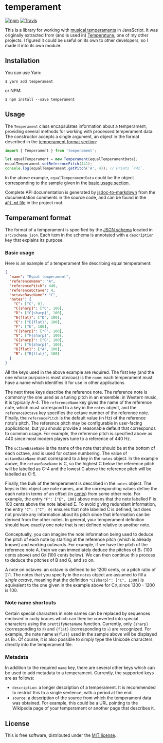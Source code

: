 # temperament

[![npm](https://img.shields.io/npm/v/temperament.svg)](https://www.npmjs.com/package/temperament)
[![Travis](https://img.shields.io/travis/ianprime0509/temperament.svg)](https://travis-ci.org/ianprime0509/temperament)

This is a library for working with [musical
temperaments](https://en.wikipedia.org/wiki/Musical_temperament) in JavaScript.
It was originally extracted from (and is used in)
[Temperatune](https://github.com/ianprime0509/temperatune), one of my other
projects. I figured it could be useful on its own to other developers, so I
made it into its own module.

## Installation

You can use Yarn:

```shell
$ yarn add temperament
```

or NPM:

```shell
$ npm install --save temperament
```

## Usage

The `Temperament` class encapsulates information about a temperament, providing
several methods for working with processed temperament data. The constructor
accepts a single argument, an object in the format described in the
[temperament format section](#temperament-format):

```js
import { Temperament } from 'temperament';

let equalTemperament = new Temperament(equalTemperamentData);
equalTemperament.setReferencePitch(441);
console.log(equalTemperament.getPitch('A', 4)); // Prints `441`.
```

In the above example, `equalTemperamentData` could be the object corresponding
to the sample given in the [basic usage section](#basic-usage).

Complete API documentation is generated by
[jsdoc-to-markdown](https://github.com/jsdoc2md/jsdoc-to-markdown) from the
documentation comments in the source code, and can be found in the [`API.md`
file](API.md) in the project root.

## Temperament format

The format of a temperament is specified by the [JSON
schema](http://json-schema.org/) located in `src/schema.json`. Each item in
the schema is annotated with a `description` key that explains its purpose.

### Basic usage

Here is an example of a temperament file describing equal temperament:

```json
{
  "name": "Equal temperament",
  "referenceName": "A",
  "referencePitch": 440,
  "referenceOctave": 4,
  "octaveBaseName": "C",
  "notes": {
    "C": ["C", 0],
    "C{sharp}": ["C", 100],
    "D": ["C{sharp}", 100],
    "E{flat}": ["D", 100],
    "E": ["E{flat}", 100],
    "F": ["E", 100],
    "F{sharp}": ["F", 100],
    "G": ["F{sharp}", 100],
    "G{sharp}": ["G", 100],
    "A": ["G{sharp}", 100],
    "B{flat}": ["A", 100],
    "B": ["B{flat}", 100]
  }
}
```

All the keys used in the above example are required. The first key (and the
one whose purpose is most obvious) is the `name`: each temperament must have a
name which identifies it for use in other applications.

The next three keys describe the reference note. The reference note is
commonly the one used as a tuning pitch in an ensemble: in Western music, it is
typically A-4. The `referenceName` key gives the name of the reference note,
which must correspond to a key in the `notes` object, and the `referenceOctave`
key specifies the octave number of the reference note. Finally, the
`referencePitch` is the default value (in Hz) of the reference note's pitch.
The reference pitch may be configurable in user-facing applications, but you
should provide a reasonable default that corresponds to common usage. For
example, the reference pitch is specified above as 440 since most modern
players tune to a reference of 440 Hz.

The `octaveBaseName` is the name of the note that should be at the bottom of
each octave, and is used for octave numbering. The value of `octaveBaseName`
must correspond to a key in the `notes` object. In the example above, the
`octaveBaseName` is C, so the highest C below the reference pitch will be
labelled as C-4 and the lowest C above the reference pitch will be labelled as
C-5.

Finally, the bulk of the temperament is described in the `notes` object. The
keys in this object are note names, and the corresponding values define the
each note in terms of an offset (in
[cents](<https://en.wikipedia.org/wiki/Cent_(music)>)) from some other note. For
example, the entry `"F": ["E", 100]` above means that the note labelled F is
100 cents above the note labelled E. To avoid giving redundant information,
the entry `"C": ["C", 0]` ensures that note labelled C is defined, but does not
provide any information about its pitch since that information can be derived
from the other notes. In general, your temperament definition should have
exactly one note that is not defined relative to another note.

Conceptually, you can imagine the note information being used to deduce the
pitch of each note by starting at the reference pitch (which is already known)
and working outwards. For example, if we have the pitch of the reference note
A, then we can immediately deduce the pitches of B♭ (100 cents above) and G♯
(100 cents below). We can then continue this process to deduce the pitches of
B and G, and so on.

A note on octaves: an octave is defined to be 1200 cents, or a pitch ratio of
2:1. The notes that you specify in the `notes` object are assumed to fill a
_single octave_, meaning that the definition `"C{sharp}": ["C", 1300]` is
equivalent to the one given in the example above for C♯, since 1300 - 1200
is 100.

### Note name shortcuts

Certain special characters in note names can be replaced by sequences enclosed
in curly braces which can then be converted into special characters using the
`prettifyNoteName` function. Currently, only `{sharp}` (corresponding to ♯)
and `{flat}` (corresponding to ♭) are recognized. For example, the note name
`B{flat}` used in the sample above will be displayed as B♭. Of course, it is
also possible to simply type the Unicode characters directly into the
temperament file.

### Metadata

In addition to the required `name` key, there are several other keys which can
be used to add metadata to a temperament. Currently, the supported keys are as
follows:

- `description`: a longer description of a temperament. It is recommended to
  restrict this to a single sentence, with a period at the end.
- `source`: a description of the source from which the temperament data was
  obtained. For example, this could be a URL pointing to the Wikipedia page of
  your temperament or another page that describes it.

## License

This is free software, distributed under the [MIT
license](https://opensource.org/licenses/MIT).
